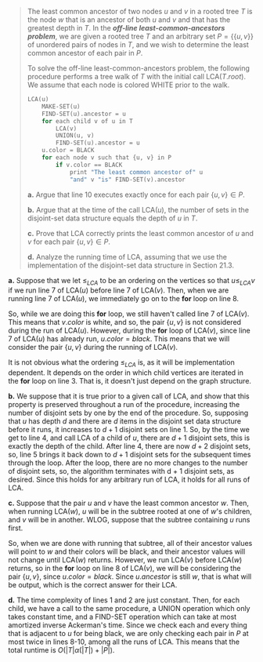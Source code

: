 > The least common ancestor of two nodes $u$ and $v$ in a rooted tree $T$ is the node $w$ that is an ancestor of both $u$ and $v$ and that has the greatest depth in $T$. In the __*off-line least-common-ancestors problem*__, we are given a rooted tree $T$ and an arbitrary set $P = \{\{u, v\}\}$ of unordered pairs of nodes in $T$, and we wish to determine the least common ancestor of each pair in $P$.
>
> To solve the off-line least-common-ancestors problem, the following procedure performs a tree walk of $T$ with the initial call $\text{LCA}(T.root)$. We assume that each node is colored $\text{WHITE}$ prior to the walk.
>
> ```cpp
> LCA(u)
>     MAKE-SET(u)
>     FIND-SET(u).ancestor = u
>     for each child v of u in T
>         LCA(v)
>         UNION(u, v)
>         FIND-SET(u).ancestor = u
>     u.color = BLACK
>     for each node v such that {u, v} in P
>         if v.color == BLACK
>             print "The least common ancestor of" u
>             "and" v "is" FIND-SET(v).ancestor
> ```
>
> **a.** Argue that line 10 executes exactly once for each pair $\{u, v\} \in P$.
>
> **b.** Argue that at the time of the call $\text{LCA}(u)$, the number of sets in the disjoint-set data structure equals the depth of $u$ in $T$.
>
> **c.** Prove that $\text{LCA}$ correctly prints the least common ancestor of $u$ and $v$ for each pair $\{u, v\} \in P$.
>
> **d.** Analyze the running time of $\text{LCA}$, assuming that we use the implementation of the disjoint-set data structure in Section 21.3.

**a.** Suppose that we let $\le_{LCA}$ to be an ordering on the vertices so that $u \le_{LCA} v$ if we run line 7 of $\text{LCA}(u)$ before line 7 of $\text{LCA}(v)$. Then, when we are running line 7 of $\text{LCA}(u)$, we immediately go on to the **for** loop on line 8.

So, while we are doing this **for** loop, we still haven't called line 7 of $\text{LCA}(v)$. This means that $v.color$ is white, and so, the pair $\{u, v\}$ is not considered during the run of $\text{LCA}(u)$. However, during the **for** loop of $\text{LCA}(v)$, since line 7 of $\text{LCA}(u)$ has already run, $u.color = black$. This means that we will consider the pair $\{u, v\}$ during the running of $\text{LCA}(v)$.

It is not obvious what the ordering $\le_{LCA}$ is, as it will be implementation dependent. It depends on the order in which child vertices are iterated in the **for** loop on line 3. That is, it doesn't just depend on the graph structure.

**b.** We suppose that it is true prior to a given call of $\text{LCA}$, and show that this property is preserved throughout a run of the procedure, increasing the number of disjoint sets by one by the end of the procedure. So, supposing that $u$ has depth $d$ and there are $d$ items in the disjoint set data structure before it runs, it increases to $d + 1$ disjoint sets on line 1. So, by the time we get to line 4, and call $\text{LCA}$ of a child of $u$, there are $d + 1$ disjoint sets, this is exactly the depth of the child. After line 4, there are now $d + 2$ disjoint sets, so, line 5 brings it back down to $d + 1$ disjoint sets for the subsequent times through the loop. After the loop, there are no more changes to the number of disjoint sets, so, the algorithm terminates with $\text{d + 1}$ disjoint sets, as desired. Since this holds for any arbitrary run of $\text{LCA}$, it holds for all runs of $\text{LCA}$.

**c.** Suppose that the pair $u$ and $v$ have the least common ancestor $w$. Then, when running $\text{LCA}(w)$, $u$ will be in the subtree rooted at one of $w$'s children, and $v$ will be in another. WLOG, suppose that the subtree containing $u$ runs first.

So, when we are done with running that subtree, all of their ancestor values will point to $w$ and their colors will be black, and their ancestor values will not change until $\text{LCA}(w)$ returns. However, we run $\text{LCA}(v)$ before $\text{LCA}(w)$ returns, so in the **for** loop on line 8 of $\text{LCA}(v)$, we will be considering the pair $\{u, v\}$, since $u.color = black$. Since $u.ancestor$ is still $w$, that is what will be output, which is the correct answer for their $\text{LCA}$.

**d.** The time complexity of lines 1 and 2 are just constant. Then, for each child, we have a call to the same procedure, a $\text{UNION}$ operation which only takes constant time, and a $\text{FIND-SET}$ operation which can take at most amortized inverse Ackerman's time. Since we check each and every thing that is adjacent to $u$ for being black, we are only checking each pair in $P$ at most twice in lines 8-10, among all the runs of $\text{LCA}$. This means that the total runtime is $O(|T|\alpha(|T|) + |P|)$.

